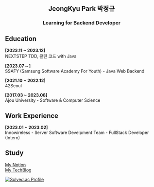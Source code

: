 <h2 align="center">JeongKyu Park 박정규</h2>
<h3 align="center"> Learning for Backend Developer</h3>


<h2>Education</h2>

**[2023.11 ~ 2023.12]**<br>
NEXTSTEP TDD, 클린 코드 with Java <br>

**[2023.07 ~ ]**<br>
SSAFY (Samsung Software Academy For Youth) - Java Web Backend<br>

**[2021.10 ~ 2022.12]**<br>
42Seoul

**[2017.03 ~ 2023.08]**<br>
Ajou University - Software & Computer Science


<h2>Work Experience</h2>

**[2023.01 ~ 2023.02]**<br>
Innowireless - Server Software Develpment Team - FullStack Developer (Intern)

<h2>Study</h2>

[My Notion](https://jeounpar.notion.site/JeongKyu-Park-639628958549428893c9b5261feccaa9)<br>
[My TechBlog](https://jeounpar.tistory.com/)

[![Solved.ac Profile](http://mazassumnida.wtf/api/v2/generate_badge?boj=cdex6531)](https://solved.ac/cdex6531/)

